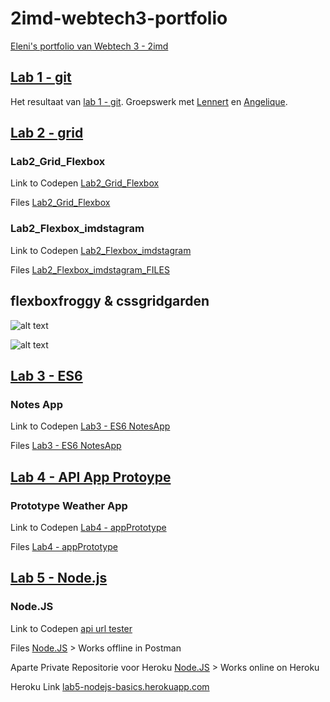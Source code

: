 # 2imd-webtech3-portfolio
[Eleni's portfolio van Webtech 3 - 2imd](https://github.com/Leni1803/2imd-webtech3-portfolio)


## [Lab 1 - git](https://github.com/Leni1803/2imd-webtech3-portfolio/tree/master/lab1%20-%20git)
Het resultaat van [lab 1 - git](https://github.com/lennertvk/2imd-webtech3-lab1).
Groepswerk met [Lennert](https://github.com/lennertvk) en [Angelique](https://github.com/abuijzen).

## [Lab 2 - grid](https://github.com/Leni1803/2imd-webtech3-portfolio/tree/master/lab2%20-%20grid)

### Lab2_Grid_Flexbox
Link to Codepen [Lab2_Grid_Flexbox](https://codepen.io/Eleni_1/pen/JzEbXp)

Files [Lab2_Grid_Flexbox](https://github.com/Leni1803/2imd-webtech3-portfolio/tree/master/lab2%20-%20grid/Lab2_cssgrid)

### Lab2_Flexbox_imdstagram 
Link to Codepen [Lab2_Flexbox_imdstagram](https://codepen.io/Eleni_1/pen/OqMxWz)

Files [Lab2_Flexbox_imdstagram_FILES](https://github.com/Leni1803/2imd-webtech3-portfolio/tree/master/lab2%20-%20grid/Lab2_IMDstagram_Flexbox)

## flexboxfroggy & cssgridgarden 

![alt text](https://github.com/Leni1803/2imd-webtech3-portfolio/blob/master/lab2%20-%20grid/1819_Webtech3_010319_GRID_FlexboxFroggy.png "FlexboxFroggy")

![alt text](https://github.com/Leni1803/2imd-webtech3-portfolio/blob/master/lab2%20-%20grid/1819_Webtech3_010319_GRID_GridGarden.png "GridGarden")

## [Lab 3 - ES6](https://github.com/EleniBosschaerts/2imd-webtech3-portfolio/tree/master/lab3%20-%20ES6)

### Notes App
Link to Codepen [Lab3 - ES6 NotesApp](https://codepen.io/Eleni_1/pen/Qovaja)

Files [Lab3 - ES6 NotesApp](https://github.com/EleniBosschaerts/2imd-webtech3-portfolio/tree/master/lab3%20-%20ES6/lab3-ES6_NotesApp)

## [Lab 4 - API App Protoype](https://github.com/EleniBosschaerts/2imd-webtech3-portfolio/tree/master/lab4%20-%20)

### Prototype Weather App
Link to Codepen [Lab4 - appPrototype](https://codepen.io/Eleni_1/pen/eXqEEj)

Files [Lab4 - appPrototype](https://github.com/EleniBosschaerts/2imd-webtech3-portfolio/tree/master/lab4%20-%20appPrototype/lab4_appPrototypeAPI)

## [Lab 5 - Node.js](https://github.com/EleniBosschaerts/2imd-webtech3-portfolio/tree/master/lab5%20-%20NodeJS)

### Node.JS
Link to Codepen [api url tester](https://codepen.io/Eleni_1/pen/KYKWBm)

Files [Node.JS](https://github.com/EleniBosschaerts/2imd-webtech3-portfolio/tree/master/lab5%20-%20NodeJS/NodeJSBasic) > Works offline in Postman

Aparte Private Repositorie voor Heroku [Node.JS](https://github.com/EleniBosschaerts/2imd-webtech3-portfolio_lab5-nodejs-basics) > Works online on Heroku

Heroku Link [lab5-nodejs-basics.herokuapp.com](https://lab5-nodejs-basics.herokuapp.com)
